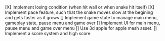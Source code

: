 [X] Implement losing condition (when hit wall or when snake hit itself)
[X] Implement pace feature, such that the snake moves slow at the begining and gets faster as it grows
[] Implement game state to manage main menu, gameplay state, pause menu and game over
[] Implement UI for main menu, pause menu and game over menu
[] Use 3d apple for apple mesh asset.
[] Implement a score system and high score